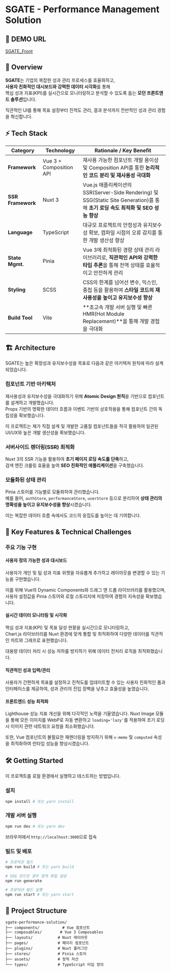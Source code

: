 # SGATE - Performance Management Solution

## 🚀 DEMO URL

[SGATE_Front](https://box3101.github.io/ispark-sgate/guide)


## 🎯 Overview

**SGATE**는 기업의 복잡한 성과 관리 프로세스를 효율화하고,  
**사용자 친화적인 대시보드와 강력한 데이터 시각화**를 통해   
핵심 성과 지표(KPI)를 실시간으로 모니터링하고 분석할 수 있도록 돕는 **모던 프론트엔드 솔루션**입니다. 

직관적인 UI를 통해 목표 설정부터 진척도 관리, 결과 분석까지 전반적인 성과 관리 경험을 혁신합니다.

## ⚡ Tech Stack

| Category | Technology | Rationale / Key Benefit |
|----------|------------|-------------------------|
| **Framework** | Vue 3 + Composition API | 재사용 가능한 컴포넌트 개발 용이성 및 Composition API를 통한 **논리적인 코드 분리 및 재사용성 극대화** |  
| **SSR Framework** | Nuxt 3 | Vue.js 애플리케이션의 SSR(Server-Side Rendering) 및 SSG(Static Site Generation)를 통해 **초기 로딩 속도 최적화 및 SEO 성능 향상** |  
| **Language** | TypeScript | 대규모 프로젝트의 안정성과 유지보수성 확보, 컴파일 시점의 오류 감지를 통한 개발 생산성 향상 |   
| **State Mgmt.** | Pinia | Vue 3에 최적화된 경량 상태 관리 라이브러리로, **직관적인 API와 강력한 타입 추론**을 통해 전역 상태를 효율적이고 안전하게 관리 |  
| **Styling** | SCSS | CSS의 한계를 넘어선 변수, 믹스인, 중첩 등을 활용하여 **스타일 코드의 재사용성을 높이고 유지보수성 향상** |  
| **Build Tool** | Vite | **초고속 개발 서버 실행 및 빠른 HMR(Hot Module Replacement)**을 통해 개발 경험을 극대화 |  

## 🏗 Architecture

SGATE는 높은 확장성과 유지보수성을 목표로 다음과 같은 아키텍처 원칙에 따라 설계되었습니다.

### 컴포넌트 기반 아키텍처
재사용성과 유지보수성을 극대화하기 위해 **Atomic Design 원칙**을 기반으로 컴포넌트를 설계하고 개발했습니다.  
 Props 기반의 명확한 데이터 흐름과 이벤트 기반의 상호작용을 통해 컴포넌트 간의 독립성을 확보했습니다. 

이 프로젝트는 제가 직접 설계 및 개발한 고품질 컴포넌트들을 적극 활용하여 일관된 UI/UX와 높은 개발 생산성을 확보했습니다.

### 서버사이드 렌더링(SSR) 최적화
Nuxt 3의 SSR 기능을 활용하여 **초기 페이지 로딩 속도를 단축**하고,   
검색 엔진 크롤링 효율을 높여 **SEO 친화적인 애플리케이션**을 구축했습니다. 


### 모듈화된 상태 관리
Pinia 스토어를 기능별로 모듈화하여 관리했습니다.  
예를 들어, `authStore`, `performanceStore`, `userStore` 등으로 분리하여 **상태 관리의 명확성을 높이고 유지보수성을 향상**시켰습니다. 

이는 복잡한 데이터 흐름 속에서도 코드의 응집도를 높이는 데 기여합니다.  

## 🚀 Key Features & Technical Challenges  

### 주요 기능 구현

#### 사용자 정의 가능한 성과 대시보드  
사용자가 개인 및 팀 성과 지표 위젯을 자유롭게 추가하고 레이아웃을 변경할 수 있는 기능을 구현했습니다. 

이를 위해 Vue의 Dynamic Components와 드래그 앤 드롭 라이브러리를 활용했으며,  
사용자 설정값을 Pinia 스토어와 로컬 스토리지에 저장하여 경험의 지속성을 확보했습니다.

#### 실시간 데이터 모니터링 및 시각화
핵심 성과 지표(KPI) 및 목표 달성 현황을 실시간으로 모니터링하고,   
Chart.js 라이브러리를 Nuxt 환경에 맞게 통합 및 최적화하여 다양한 데이터를 직관적인 차트와 그래프로 표현했습니다. 

대용량 데이터 처리 시 성능 저하를 방지하기 위해 데이터 전처리 로직을 최적화했습니다.

#### 직관적인 성과 입력/관리
사용자가 간편하게 목표를 설정하고 진척도를 업데이트할 수 있는 사용자 친화적인 폼과 인터페이스를 제공하여, 성과 관리의 진입 장벽을 낮추고 효율성을 높였습니다.


#### 프론트엔드 성능 최적화  
Lighthouse 성능 지표 개선을 위해 다각적인 노력을 기울였습니다. 
Nuxt Image 모듈을 통해 모든 이미지를 WebP로 자동 변환하고 `loading='lazy'`를 적용하여 초기 로딩 시 이미지 관련 네트워크 요청을 최소화했습니다. 

또한, Vue 컴포넌트의 불필요한 재렌더링을 방지하기 위해 `v-memo` 및 `computed` 속성을 최적화하여 런타임 성능을 향상시켰습니다.

## 🛠 Getting Started

이 프로젝트를 로컬 환경에서 실행하고 테스트하는 방법입니다.

### 설치

```bash
npm install # 또는 yarn install
```

### 개발 서버 실행

```bash
npm run dev # 또는 yarn dev
```

브라우저에서 `http://localhost:3000`으로 접속

### 빌드 및 배포

```bash
# 프로덕션 빌드
npm run build # 또는 yarn build

# SSG 모드인 경우 정적 파일 생성
npm run generate

# 프로덕션 빌드 실행
npm run start # 또는 yarn start
```

## 📁 Project Structure

```
sgate-performance-solution/
├── components/          # Vue 컴포넌트
├── composables/        # Vue 3 Composables
├── layouts/           # Nuxt 레이아웃
├── pages/             # 페이지 컴포넌트
├── plugins/           # Nuxt 플러그인
├── stores/            # Pinia 스토어
├── assets/            # 정적 자산
└── types/             # TypeScript 타입 정의
```

